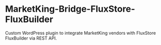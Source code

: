 # MarketKing-Bridge-FluxStore-FluxBuilder
Custom WordPress plugin to integrate MarketKing vendors with FluxStore FluxBuilder via REST API.
